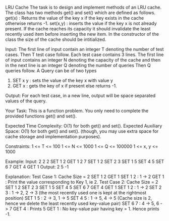 LRU Cache 
The task is to design and implement methods of an LRU cache. The class has two methods get() and set() which are defined as follows.
get(x)   : Returns the value of the key x if the key exists in the cache otherwise returns -1.
set(x,y) : inserts the value if the key x is not already present. If the cache reaches its capacity it should invalidate the least recently used item before inserting the new item.
In the constructor of the class the size of the cache should be intitialized.

Input:
The first line of input contain an integer T denoting the number of test cases. Then T test case follow. Each test case contains 3 lines. The first line of input contains an integer N denoting the capacity of the cache and then in the next line is an integer Q denoting the number of queries Then Q queries follow. A Query can be of two types
1. SET x y : sets the value of the key x with value y
2. GET x : gets the key of x if present else returns -1.

Output:
For each test case, in a new line, output will be space separated values of the query.

Your Task:
This is a function problem. You only need to complete the provided functions get() and set(). 

Expected Time Complexity: O(1) for both get() and set().
Expected Auxiliary Space: O(1) for both get() and set(). (though, you may use extra space for cache storage and implementation purposes).

Constraints:
1 <= T <= 100
1 <= N <= 1000
1 <= Q <= 100000
1 <= x, y <= 1000

Example:
Input:
2
2
2
SET 1 2 GET 1
2
7
SET 1 2 SET 2 3 SET 1 5 SET 4 5 SET 6 7 GET 4 GET 1
Output:
2
5 -1

Explanation: 
Test Case 1: Cache Size = 2
SET 1 2 GET 1
SET 1 2 : 1 -> 2
GET 1 : Print the value corresponding to Key 1, ie 2.
Test Case 2: Cache Size = 2
SET 1 2 SET 2 3 SET 1 5 SET 4 5 SET 6 7 GET 4 GET 1
SET 1 2 : 1 -> 2
SET 2 3 : 1 -> 2, 2 -> 3 (the most recently used one is kept at the rightmost position) 
SET 1 5 : 2 -> 3, 1 -> 5
SET 4 5 : 1 -> 5, 4 -> 5 (Cache size is 2, hence we delete the least recently used key-value pair)
SET 6 7 : 4 -> 5, 6 -> 7 
GET 4 : Prints 5
GET 1 : No key-value pair having key = 1. Hence prints -1. 